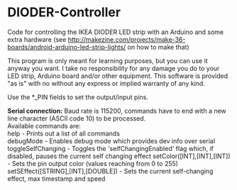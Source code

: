 # DIODER-Controller
Code for controlling the IKEA DIODER LED strip with an Arduino and some extra hardware
(see http://makezine.com/projects/make-36-boards/android-arduino-led-strip-lights/ on how to make that)  
  
This program is only meant for learning purposes, but you can use it anyway you want. I take no responsibility for any damage you do to your LED strip, Arduino board and/or other equipment.
This software is provided "as is" with no without any express or implied warranty of any kind.  
  
Use the *_PIN fields to set the output/input pins.

**Serial connection:**
Baud rate is 115200, commands have to end with a new line character (ASCII code 10) to be processed.  
Available commands are:  
	help									-	Prints out a list of all commands  
	debugMode								-	Enables debug mode which provides dev info over serial  
	toggleSelfChanging						-	Toggles the 'selfChangingEnabled' flag which, if disabled, pauses the current self changing effect
	setColor([INT],[INT],[INT])				-	Sets the pin output color (values reaching from 0 to 255)  
	setSEffect([STRING],[INT],[DOUBLE])		-	Sets the current self-changing effect, max timestamp and speed  